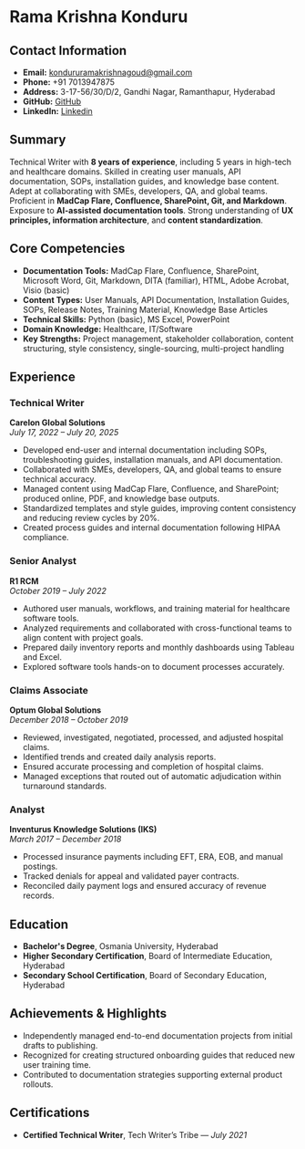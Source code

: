 # Rama Krishna Konduru

## Contact Information
- **Email:** kondururamakrishnagoud@gmail.com  
- **Phone:** +91 7013947875  
- **Address:** 3-17-56/30/D/2, Gandhi Nagar, Ramanthapur, Hyderabad  
- **GitHub:** [GitHub](https://github.com/RK9Creator/Rama-Krishna-K-Technical-Writer-API-Software-Documentation-Specialist/blob/main/README.md)  
- **LinkedIn:** [Linkedin](www.linkedin.com/in/rkgoud)


## Summary
Technical Writer with **8 years of experience**, including 5 years in high-tech and healthcare domains. Skilled in creating user manuals, API documentation, SOPs, installation guides, and knowledge base content. Adept at collaborating with SMEs, developers, QA, and global teams. Proficient in **MadCap Flare, Confluence, SharePoint, Git, and Markdown**. Exposure to **AI-assisted documentation tools**. Strong understanding of **UX principles, information architecture**, and **content standardization**.


## Core Competencies

- **Documentation Tools:** MadCap Flare, Confluence, SharePoint, Microsoft Word, Git, Markdown, DITA (familiar), HTML, Adobe Acrobat, Visio (basic)  
- **Content Types:** User Manuals, API Documentation, Installation Guides, SOPs, Release Notes, Training Material, Knowledge Base Articles  
- **Technical Skills:** Python (basic), MS Excel, PowerPoint  
- **Domain Knowledge:** Healthcare, IT/Software  
- **Key Strengths:** Project management, stakeholder collaboration, content structuring, style consistency, single-sourcing, multi-project handling  


## Experience


### **Technical Writer**  
**Carelon Global Solutions**  
*July 17, 2022 – July 20, 2025*

- Developed end-user and internal documentation including SOPs, troubleshooting guides, installation manuals, and API documentation.  
- Collaborated with SMEs, developers, QA, and global teams to ensure technical accuracy.  
- Managed content using MadCap Flare, Confluence, and SharePoint; produced online, PDF, and knowledge base outputs.  
- Standardized templates and style guides, improving content consistency and reducing review cycles by 20%.  
- Created process guides and internal documentation following HIPAA compliance.

### **Senior Analyst**  
**R1 RCM**  
*October 2019 – July 2022*

- Authored user manuals, workflows, and training material for healthcare software tools.  
- Analyzed requirements and collaborated with cross-functional teams to align content with project goals.  
- Prepared daily inventory reports and monthly dashboards using Tableau and Excel.  
- Explored software tools hands-on to document processes accurately.

### **Claims Associate**  
**Optum Global Solutions**  
*December 2018 – October 2019*

- Reviewed, investigated, negotiated, processed, and adjusted hospital claims.  
- Identified trends and created daily analysis reports.  
- Ensured accurate processing and completion of hospital claims.  
- Managed exceptions that routed out of automatic adjudication within turnaround standards.

### **Analyst**  
**Inventurus Knowledge Solutions (IKS)**  
*March 2017 – December 2018*

- Processed insurance payments including EFT, ERA, EOB, and manual postings.  
- Tracked denials for appeal and validated payer contracts.  
- Reconciled daily payment logs and ensured accuracy of revenue records.


## Education

- **Bachelor's Degree**, Osmania University, Hyderabad  
- **Higher Secondary Certification**, Board of Intermediate Education, Hyderabad  
- **Secondary School Certification**, Board of Secondary Education, Hyderabad  


## Achievements & Highlights

- Independently managed end-to-end documentation projects from initial drafts to publishing.  
- Recognized for creating structured onboarding guides that reduced new user training time.  
- Contributed to documentation strategies supporting external product rollouts.


## Certifications

- **Certified Technical Writer**, Tech Writer’s Tribe — *July 2021*
